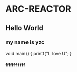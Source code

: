 # ARC-REACTOR
## Hello World
### my name is **yzc**
  void main()
  {
  printf("L love U";
  }
#### ffffff`fff`ff
